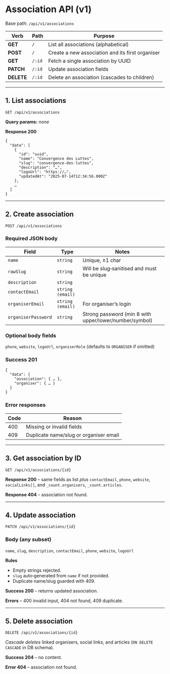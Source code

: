 # Association API (v1)

Base path: `/api/v1/associations`

| Verb       | Path   | Purpose                                          |
| ---------- | ------ | ------------------------------------------------ |
| **GET**    | `/`    | List all associations (alphabetical)             |
| **POST**   | `/`    | Create a new association and its first organiser |
| **GET**    | `/:id` | Fetch a single association by UUID               |
| **PATCH**  | `/:id` | Update association fields                        |
| **DELETE** | `/:id` | Delete an association (cascades to children)     |

---

## 1. List associations

```http
GET /api/v1/associations
```

**Query params:** _none_

**Response 200**

```jsonc
{
  "data": [
    {
      "id": "uuid",
      "name": "Convergence des Luttes",
      "slug": "convergence-des-luttes",
      "description": "…",
      "logoUrl": "https://…",
      "updatedAt": "2025-07-14T12:34:56.000Z"
    },
    …
  ]
}
```

---

## 2. Create association

```http
POST /api/v1/associations
```

### Required JSON body

| Field               | Type             | Notes                                                  |
| ------------------- | ---------------- | ------------------------------------------------------ |
| `name`              | `string`         | Unique, ≥1 char                                        |
| `rawSlug`           | `string`         | Will be slug‑sanitised and must be unique              |
| `description`       | `string`         |                                                        |
| `contactEmail`      | `string (email)` |                                                        |
| `organiserEmail`    | `string (email)` | For organiser’s login                                  |
| `organiserPassword` | `string`         | Strong password (min 8 with upper/lower/number/symbol) |

### Optional body fields

`phone`, `website`, `logoUrl`, `organiserRole` (defaults to `ORGANISER` if omitted)

### Success 201

```jsonc
{
  "data": {
    "association": { … },
    "organiser": { … }
  }
}
```

### Error responses

| Code | Reason                                 |
| ---- | -------------------------------------- |
| 400  | Missing or invalid fields              |
| 409  | Duplicate name/slug or organiser email |

---

## 3. Get association by ID

```http
GET /api/v1/associations/{id}
```

**Response 200** – same fields as list _plus_ `contactEmail`, `phone`, `website`, `socialLinks[]`, and `_count.organisers`, `_count.articles`.

**Response 404** – association not found.

---

## 4. Update association

```http
PATCH /api/v1/associations/{id}
```

### Body (any subset)

`name`, `slug`, `description`, `contactEmail`, `phone`, `website`, `logoUrl`

**Rules**

- Empty strings rejected.
- `slug` auto‑generated from `name` if not provided.
- Duplicate name/slug guarded with 409.

**Success 200** – returns updated association.

**Errors** – 400 invalid input, 404 not found, 409 duplicate.

---

## 5. Delete association

```http
DELETE /api/v1/associations/{id}
```

_Cascade deletes_ linked organisers, social links, and articles (`ON DELETE CASCADE` in DB schema).

**Success 204** – no content.

**Error 404** – association not found.
